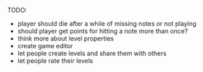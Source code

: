 TODO:
- player should die after a while of missing notes or not playing
- should player get points for hitting a note more than once?
- think more about level properties
- create game editor 
- let people create levels and share them with others
- let people rate their levels


